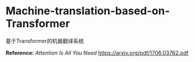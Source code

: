 # Machine-translation-based-on-Transformer
基于Transformer的机器翻译系统


**Reference:** $Attention\ Is\ All\ You\ Need$   https://arxiv.org/pdf/1706.03762.pdf
